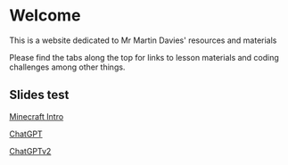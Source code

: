 # Welcome

This is a website dedicated to Mr Martin Davies' resources and materials

Please find the tabs along the top for links to lesson materials and coding challenges among other things.

## Slides test

[Minecraft Intro](/Portfolio/Slides/MinecraftIntro.html)

[ChatGPT](/Portfolio/Slides/chatGPT.html)

[ChatGPTv2](/Portfolio/Slides/chatGPT_v02.html)
